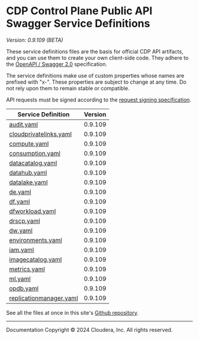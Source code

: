 # CDP Control Plane Public API Swagger Service Definitions

*Version: 0.9.109 (BETA)*

These service definitions files are the basis for official CDP API artifacts,
and you can use them to create your own client-side code. They adhere to the
[OpenAPI / Swagger 2.0](https://swagger.io/specification/v2/) specification.

The service definitions make use of custom properties whose names are prefixed
with "x-". These properties are subject to change at any time. Do not rely upon
them to remain stable or compatible.

API requests must be signed according to the
[request signing specification](request_signing.md).

| Service Definition | Version |
| --- | --- |
| [audit.yaml](./audit.yaml) | 0.9.109 |
| [cloudprivatelinks.yaml](./cloudprivatelinks.yaml) | 0.9.109 |
| [compute.yaml](./compute.yaml) | 0.9.109 |
| [consumption.yaml](./consumption.yaml) | 0.9.109 |
| [datacatalog.yaml](./datacatalog.yaml) | 0.9.109 |
| [datahub.yaml](./datahub.yaml) | 0.9.109 |
| [datalake.yaml](./datalake.yaml) | 0.9.109 |
| [de.yaml](./de.yaml) | 0.9.109 |
| [df.yaml](./df.yaml) | 0.9.109 |
| [dfworkload.yaml](./dfworkload.yaml) | 0.9.109 |
| [drscp.yaml](./drscp.yaml) | 0.9.109 |
| [dw.yaml](./dw.yaml) | 0.9.109 |
| [environments.yaml](./environments.yaml) | 0.9.109 |
| [iam.yaml](./iam.yaml) | 0.9.109 |
| [imagecatalog.yaml](./imagecatalog.yaml) | 0.9.109 |
| [metrics.yaml](./metrics.yaml) | 0.9.109 |
| [ml.yaml](./ml.yaml) | 0.9.109 |
| [opdb.yaml](./opdb.yaml) | 0.9.109 |
| [replicationmanager.yaml](./replicationmanager.yaml) | 0.9.109 |

See all the files at once in this site's
[Github repository](https://github.com/cloudera/cdp-dev-docs/tree/master/api-docs/swagger).

----

Documentation Copyright © 2024 Cloudera, Inc. All rights reserved.

